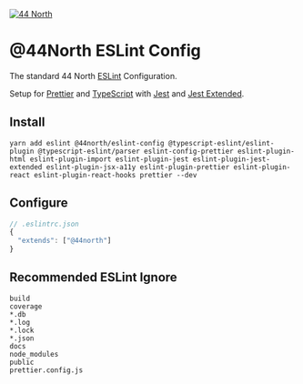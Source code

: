 [![44 North](https://res.cloudinary.com/fortyfournorth/image/upload/v1644103323/44North/ReadmeFileBanner_ixvgvr.jpg)](https://fortyfournorth.ca)

# @44North ESLint Config

The standard 44 North [ESLint](https://eslint.org/) Configuration.

Setup for [Prettier](https://prettier.io/) and [TypeScript](https://www.typescriptlang.org/) with [Jest](https://jestjs.io/) and [Jest Extended](https://www.npmjs.com/package/jest-extended).

## Install

```
yarn add eslint @44north/eslint-config @typescript-eslint/eslint-plugin @typescript-eslint/parser eslint-config-prettier eslint-plugin-html eslint-plugin-import eslint-plugin-jest eslint-plugin-jest-extended eslint-plugin-jsx-a11y eslint-plugin-prettier eslint-plugin-react eslint-plugin-react-hooks prettier --dev
```

## Configure

```js
// .eslintrc.json
{
  "extends": ["@44north"]
}
```

## Recommended ESLint Ignore

```
build
coverage
*.db
*.log
*.lock
*.json
docs
node_modules
public
prettier.config.js
```
